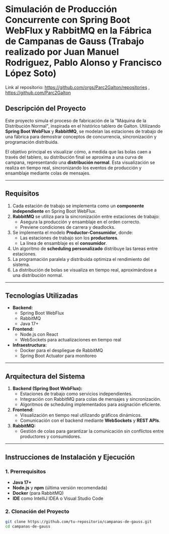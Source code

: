 # Simulación de Producción Concurrente con Spring Boot WebFlux y RabbitMQ en la Fábrica de Campanas de Gauss (Trabajo realizado por Juan Manuel Rodriguez, Pablo Alonso y Francisco López Soto)
Link al repositorio: https://github.com/orgs/Parc2Galton/repositories , https://github.com/Parc2Galton
## Descripción del Proyecto
Este proyecto simula el proceso de fabricación de la "Máquina de la Distribución Normal", inspirada en el histórico tablero de Galton. Utilizando **Spring Boot WebFlux** y **RabbitMQ**, se modelan las estaciones de trabajo de una fábrica para demostrar conceptos de concurrencia, sincronización y programación distribuida.

El objetivo principal es visualizar cómo, a medida que las bolas caen a través del tablero, su distribución final se aproxima a una curva de campana, representando una **distribución normal**. Esta visualización se realiza en tiempo real, sincronizando los eventos de producción y ensamblaje mediante colas de mensajes.

---

## Requisitos
1. Cada estación de trabajo se implementa como un **componente independiente** en Spring Boot WebFlux.
2. **RabbitMQ** se utiliza para la sincronización entre estaciones de trabajo:
   - Asegura la producción y ensamblaje en el orden correcto.
   - Previene condiciones de carrera y deadlocks.
3. Se implementa el modelo **Productor-Consumidor**, donde:
   - Las estaciones de trabajo son los **productores**.
   - La línea de ensamblaje es el **consumidor**.
4. Un algoritmo de **scheduling personalizado** distribuye las tareas entre estaciones.
5. La programación paralela y distribuida optimiza el rendimiento del sistema.
6. La distribución de bolas se visualiza en tiempo real, aproximándose a una distribución normal.

---

## Tecnologías Utilizadas
- **Backend:**
  - Spring Boot WebFlux
  - RabbitMQ
  - Java 17+
- **Frontend:**
  - Node.js con React
  - WebSockets para actualizaciones en tiempo real
- **Infraestructura:**
  - Docker para el despliegue de RabbitMQ
  - Spring Boot Actuator para monitoreo

---

## Arquitectura del Sistema
1. **Backend (Spring Boot WebFlux):**
   - Estaciones de trabajo como servicios independientes.
   - Integración con RabbitMQ para colas de mensajes y sincronización.
   - Algoritmos de scheduling implementados para asignación eficiente.
2. **Frontend:**
   - Visualización en tiempo real utilizando gráficos dinámicos.
   - Comunicación con el backend mediante **WebSockets** y **REST APIs**.
3. **RabbitMQ:**
   - Gestión de colas para garantizar la comunicación sin conflictos entre productores y consumidores.

---

## Instrucciones de Instalación y Ejecución

### 1. Prerrequisitos
- **Java 17+**
- **Node.js** y **npm** (última versión recomendada)
- **Docker** (para RabbitMQ)
- **IDE** como IntelliJ IDEA o Visual Studio Code

### 2. Clonación del Proyecto
```bash
git clone https://github.com/tu-repositorio/campanas-de-gauss.git
cd campanas-de-gauss

